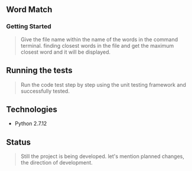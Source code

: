 ## Word Match 

### Getting Started

> Give the file name within the name of the words in the command terminal. finding closest words in the file and get the maximum closest word and it will be displayed.


## Running the tests

> Run the code test step by step using the unit testing framework and successfully tested. 

## Technologies
- Python 2.7.12

## Status

> Still the project is being developed. let's mention planned changes, the direction of development.

